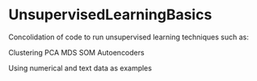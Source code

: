 # UnsupervisedLearningBasics

Concolidation of code to run unsupervised learning techniques such as:

Clustering
PCA
MDS
SOM
Autoencoders

Using numerical and text data as examples

